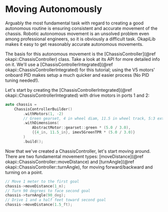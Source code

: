 # Moving Autonomously

Arguably the most fundamental task with regard to creating a good autonomous
routine is ensuring consistent and accurate movement of the chassis. Robotic
autonomous movement is an unsolved problem even among professional engineers,
so it is obviously a difficult task. OkapiLib makes it easy to get reasonably
accurate autonomous movements.

The basis for this autonomous movement is the
[ChassisController](@ref okapi::ChassisController) class. Take a look at its API
for more detailed info on it. We'll use a
[ChassisControllerIntegrated](@ref okapi::ChassisControllerIntegrated) for this
tutorial; using the V5 motors' onboard PID makes setup a much quicker and easier
process (No PID tuning needed!).

Let's start by creating the
[ChassisControllerIntegrated](@ref okapi::ChassisControllerIntegrated) with
drive motors in ports 1 and 2:

```cpp
auto chassis = 
    ChassisControllerBuilder()
        .withMotors(1, -2)
        // Green gearset, 4 in wheel diam, 11.5 in wheel track, 5:3 external gear ratio
        .withDimensions(
            AbstractMotor::gearset::green * (5.0 / 3.0),
            {{4_in, 11.5_in}, imev5GreenTPR * (5.0 / 3.0)}
        )
        .build();
```

Now that we've created a ChassisController, let's start moving around. There are
two fundamental movement types:
[moveDistance](@ref okapi::ChassisController::moveDistance) and
[turnAngle](@ref okapi::ChassisController::turnAngle), for moving
forward/backward and turning on a point.

```cpp
// Move 1 meter to the first goal
chassis->moveDistance(1_m);
// Turn 90 degrees to face second goal
chassis->turnAngle(90_deg);
// Drive 1 and a half feet toward second goal
chassis->moveDistance(1.5_ft);
```
